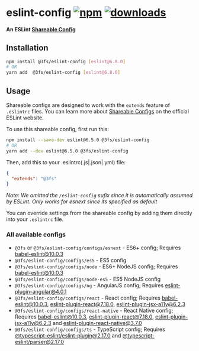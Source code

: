# eslint-config [![npm][npm-image]][npm-url] [![downloads][downloads-image]][downloads-url]

#### An ESLint [Shareable Config][shareable-configs-url]

## Installation

```sh
npm install @3fs/eslint-config [eslint@6.8.0]
# OR
yarn add  @3fs/eslint-config [eslint@6.8.0]
```

## Usage

Shareable configs are designed to work with the `extends` feature of `.eslintrc` files.
You can learn more about
[Shareable Configs][shareable-configs-url] on the
official ESLint website.

To use this shareable config, first run this:

```sh
npm install --save-dev eslint@6.5.0 @3fs/eslint-config
# OR
yarn add --dev eslint@6.5.0 @3fs/eslint-config
```

Then, add this to your .eslintrc(.js|.json|.yml) file:

```json
{
  "extends": "@3fs"
}
```

*Note: We omitted the `/eslint-config` sufix since it is automatically assumed by ESLint. Only works for esnext since its specified as default*

You can override settings from the shareable config by adding them directly into your
`.eslintrc` file.

### All available configs

* `@3fs` or `@3fs/eslint-config/configs/esnext` - ES6+ config; Requires [babel-eslint@10.0.3][babel-eslint]
* `@3fs/eslint-config/configs/es5` - ES5 config
* `@3fs/eslint-config/configs/node` - ES6+ NodeJS config; Requires [babel-eslint@10.0.3][babel-eslint]
* `@3fs/eslint-config/configs/node-es5` - ES5 NodeJS config
* `@3fs/eslint-config/configs/ng` - AngularJS config; Requires [eslint-plugin-angular@4.0.1][eslint-plugin-angular]
* `@3fs/eslint-config/configs/react` - React config; Requires [babel-eslint@10.0.3][babel-eslint], [eslint-plugin-react@7.18.0][eslint-plugin-react], [eslint-plugin-jsx-a11y@6.2.3][eslint-plugin-jsx-a11y]
* `@3fs/eslint-config/configs/react-native` - React Native config; Requires [babel-eslint@10.0.3][babel-eslint], [eslint-plugin-react@7.18.0][eslint-plugin-react], [eslint-plugin-jsx-a11y@6.2.3][eslint-plugin-jsx-a11y] and [eslint-plugin-react-native@3.7.0][eslint-plugin-react-native]
* `@3fs/eslint-config/configs/ts` - TypeScript config; Requires [@typescript-eslint/eslint-plugin@2.17.0][@typescript-eslint/eslint-plugin] and [@typescript-eslint/parser@2.17.0][@typescript-eslint/parser]



[//]: # (URLs)

[//]: # (main)

[npm-image]: https://img.shields.io/npm/v/@3fs/eslint-config.svg
[npm-url]: https://npmjs.org/package/@3fs/eslint-config
[downloads-image]: https://img.shields.io/npm/dm/@3fs/eslint-config.svg
[downloads-url]: https://npmjs.org/package/@3fs/eslint-config
[shareable-configs-url]: http://eslint.org/docs/developer-guide/shareable-configs

[//]: # (other)

[babel-eslint]: https://www.npmjs.com/package/babel-eslint
[eslint-plugin-angular]: https://www.npmjs.com/package/eslint-plugin-angular
[eslint-plugin-react]: https://www.npmjs.com/package/eslint-plugin-react
[eslint-plugin-jsx-a11y]: https://www.npmjs.com/package/eslint-plugin-jsx-a11y
[@typescript-eslint/parser]: https://www.npmjs.com/package/@typescript-eslint/parser
[@typescript-eslint/eslint-plugin]: https://www.npmjs.com/package/@typescript-eslint/eslint-plugin
[eslint-plugin-react-native]: https://www.npmjs.com/package/eslint-plugin-react-native

